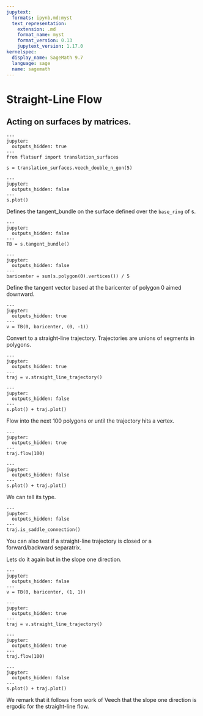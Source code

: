 ```yaml
---
jupytext:
  formats: ipynb,md:myst
  text_representation:
    extension: .md
    format_name: myst
    format_version: 0.13
    jupytext_version: 1.17.0
kernelspec:
  display_name: SageMath 9.7
  language: sage
  name: sagemath
---
```


# Straight-Line Flow

## Acting on surfaces by matrices.

```{code-cell}
---
jupyter:
  outputs_hidden: true
---
from flatsurf import translation_surfaces

s = translation_surfaces.veech_double_n_gon(5)
```

```{code-cell}
---
jupyter:
  outputs_hidden: false
---
s.plot()
```

Defines the tangent_bundle on the surface defined over the ``base_ring`` of s.

```{code-cell}
---
jupyter:
  outputs_hidden: false
---
TB = s.tangent_bundle()
```

```{code-cell}
---
jupyter:
  outputs_hidden: false
---
baricenter = sum(s.polygon(0).vertices()) / 5
```

Define the tangent vector based at the baricenter of polygon 0 aimed downward.

```{code-cell}
---
jupyter:
  outputs_hidden: true
---
v = TB(0, baricenter, (0, -1))
```

Convert to a straight-line trajectory. Trajectories are unions of segments in polygons.

```{code-cell}
---
jupyter:
  outputs_hidden: true
---
traj = v.straight_line_trajectory()
```

```{code-cell}
---
jupyter:
  outputs_hidden: false
---
s.plot() + traj.plot()
```

Flow into the next $100$ polygons or until the trajectory hits a vertex.

```{code-cell}
---
jupyter:
  outputs_hidden: true
---
traj.flow(100)
```

```{code-cell}
---
jupyter:
  outputs_hidden: false
---
s.plot() + traj.plot()
```

We can tell its type.

```{code-cell}
---
jupyter:
  outputs_hidden: false
---
traj.is_saddle_connection()
```

You can also test if a straight-line trajectory is closed or a forward/backward separatrix.

Lets do it again but in the slope one direction.

```{code-cell}
---
jupyter:
  outputs_hidden: false
---
v = TB(0, baricenter, (1, 1))
```

```{code-cell}
---
jupyter:
  outputs_hidden: true
---
traj = v.straight_line_trajectory()
```

```{code-cell}
---
jupyter:
  outputs_hidden: true
---
traj.flow(100)
```

```{code-cell}
---
jupyter:
  outputs_hidden: false
---
s.plot() + traj.plot()
```

We remark that it follows from work of Veech that the slope one direction is ergodic for the straight-line flow.
